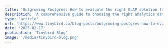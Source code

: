 ```yaml
---
title: 'Outgrowing Postgres: How to evaluate the right OLAP solution for analytics'
description: 'A comprehensive guide to choosing the right analytics database for your specific use case, from data warehouses to real-time analytics platforms.'
type: 'article'
url: 'https://www.tinybird.co/blog-posts/outgrowing-postgres-how-to-evaluate-the-right-olap-solution-for-analytics'
date: '2025-02-17'
publication: 'Tinybird Blog'
image: '/media/tinybird-blog.png'
---
```

